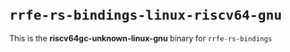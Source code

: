 # `rrfe-rs-bindings-linux-riscv64-gnu`

This is the **riscv64gc-unknown-linux-gnu** binary for `rrfe-rs-bindings`
